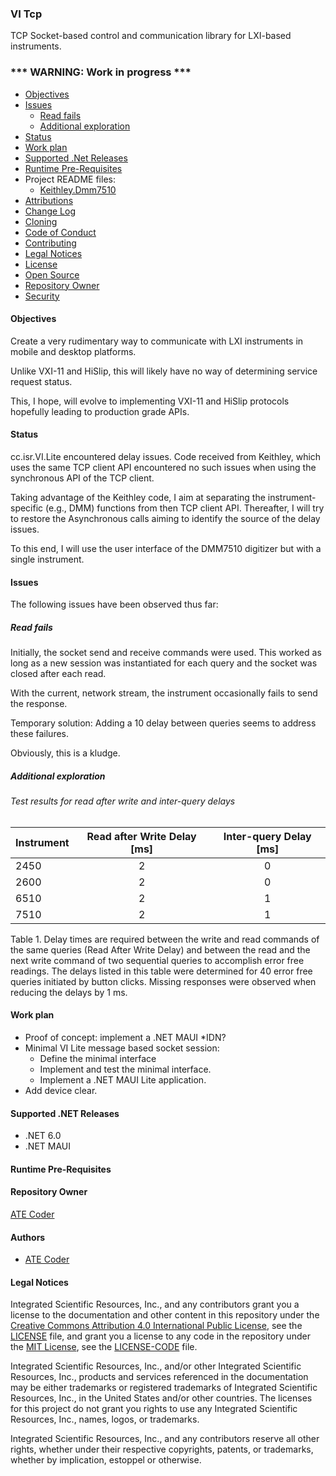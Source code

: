 ### VI Tcp

TCP Socket-based control and communication library for LXI-based instruments. 

### *** WARNING: Work in progress ***

* [Objectives](#Objectives)
* [Issues](#Issues)
  * [Read fails](#Read-fails) 
  * [Additional exploration](#Additional-exploration)
* [Status](#Status) 
* [Work plan](#work-plan)
* [Supported .Net Releases](#Supported-.Net-Releases)
* [Runtime Pre-Requisites](#Runtime-Pre-Requisites)
* Project README files:
  * [Keithley.Dmm7510](/keithley/libs/Keihtley.Dmm7510/readme.md) 
* [Attributions](Attributions.md)
* [Change Log](./CHANGELOG.md)
* [Cloning](Cloning.md)
* [Code of Conduct](code_of_conduct.md)
* [Contributing](contributing.md)
* [Legal Notices](#legal-notices)
* [License](LICENSE)
* [Open Source](Open-Source.md)
* [Repository Owner](#Repository-Owner)
* [Security](security.md)

<a name="objectives"></a>
#### Objectives

Create a very rudimentary way to communicate with LXI instruments in mobile and desktop platforms.

Unlike VXI-11 and HiSlip, this will likely have no way of determining service request status. 

This, I hope, will evolve to implementing VXI-11 and HiSlip protocols hopefully leading to production grade APIs.

#### Status

cc.isr.VI.Lite encountered delay issues. Code received from Keithley, which uses the same TCP client API encountered no such issues when using the synchronous API of the TCP client.

Taking advantage of the Keithley code, I aim at separating the instrument-specific (e.g., DMM) functions from then TCP client API. Thereafter, I will try to restore the Asynchronous calls aiming to identify the source of the delay issues.

To this end, I will use the user interface of the DMM7510 digitizer but with a single instrument.
 
<a name="Issues"></a>
#### Issues

The following issues have been observed thus far:

##### Read fails

Initially, the socket send and receive commands were used. This worked as long as a new session was instantiated for each query and the socket was closed after each read.

With the current, network stream, the instrument occasionally fails to send the response.

Temporary solution:
Adding a 10 delay between queries seems to address these failures.

Obviously, this is a kludge.

##### Additional exploration

###### Test results for read after write and inter-query delays

|Instrument | Read after Write Delay [ms] | Inter-query Delay [ms]
|-----------|:-------------:|:------------:
|2450 |2  |0
|2600 |2  |0
|6510 |2  |1
|7510 |2  |1

Table 1. Delay times are required between the write and read commands of the same queries (Read After Write Delay) and between the read and the next write command of two sequential queries to accomplish error free readings. The delays listed in this table were determined for 40 error free queries initiated by button clicks. Missing responses were observed when reducing the delays by 1 ms.

#### Work plan

* Proof of concept: implement a .NET MAUI *IDN?
* Minimal VI Lite message based socket session:
	* Define the minimal interface
	* Implement and test the minimal interface.
	* Implement a .NET MAUI Lite application.
* Add device clear.

<a name="Supported-.Net-Releases"></a>
#### Supported .NET Releases

* .NET 6.0
* .NET MAUI 

<a name="Runtime-Pre-Requisites"></a>
#### Runtime Pre-Requisites


<a name="Repository-Owner"></a>
#### Repository Owner
[ATE Coder]

<a name="Authors"></a>
#### Authors
* [ATE Coder]  

<a name="legal-notices"></a>
#### Legal Notices

Integrated Scientific Resources, Inc., and any contributors grant you a license to the documentation and other content in this repository under the [Creative Commons Attribution 4.0 International Public License], see the [LICENSE](./LICENSE) file, and grant you a license to any code in the repository under the [MIT License], see the [LICENSE-CODE](./LICENSE-CODE) file.

Integrated Scientific Resources, Inc., and/or other Integrated Scientific Resources, Inc., products and services referenced in the documentation may be either trademarks or registered trademarks of Integrated Scientific Resources, Inc., in the United States and/or other countries. The licenses for this project do not grant you rights to use any Integrated Scientific Resources, Inc., names, logos, or trademarks.

Integrated Scientific Resources, Inc., and any contributors reserve all other rights, whether under their respective copyrights, patents, or trademarks, whether by implication, estoppel or otherwise.

[Creative Commons Attribution 4.0 International Public License]: https://creativecommons.org/licenses/by/4.0/legalcode
[MIT License]: https://opensource.org/licenses/MIT
 
[ATE Coder]: https://www.IntegratedScientificResources.com
[dn.core]: https://www.bitbucket.org/davidhary/dn.core
